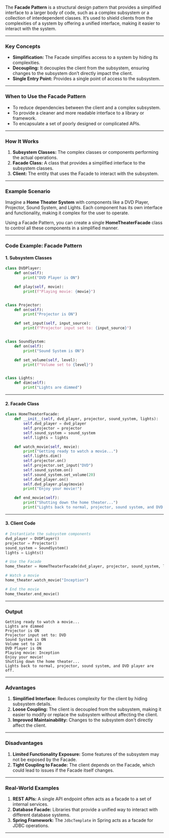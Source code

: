 The **Facade Pattern** is a structural design pattern that provides a simplified interface to a larger body of code, such as a complex subsystem or a collection of interdependent classes. It’s used to shield clients from the complexities of a system by offering a unified interface, making it easier to interact with the system.

---

### **Key Concepts**
- **Simplification:** The Facade simplifies access to a system by hiding its complexities.
- **Decoupling:** It decouples the client from the subsystem, ensuring changes to the subsystem don’t directly impact the client.
- **Single Entry Point:** Provides a single point of access to the subsystem.

---

### **When to Use the Facade Pattern**
- To reduce dependencies between the client and a complex subsystem.
- To provide a cleaner and more readable interface to a library or framework.
- To encapsulate a set of poorly designed or complicated APIs.

---

### **How It Works**
1. **Subsystem Classes:** The complex classes or components performing the actual operations.
2. **Facade Class:** A class that provides a simplified interface to the subsystem classes.
3. **Client:** The entity that uses the Facade to interact with the subsystem.

---

### **Example Scenario**
Imagine a **Home Theater System** with components like a DVD Player, Projector, Sound System, and Lights. Each component has its own interface and functionality, making it complex for the user to operate.

Using a Facade Pattern, you can create a single **HomeTheaterFacade** class to control all these components in a simplified manner.

---

### **Code Example: Facade Pattern**

#### **1. Subsystem Classes**
```python
class DVDPlayer:
    def on(self):
        print("DVD Player is ON")

    def play(self, movie):
        print(f"Playing movie: {movie}")


class Projector:
    def on(self):
        print("Projector is ON")

    def set_input(self, input_source):
        print(f"Projector input set to: {input_source}")


class SoundSystem:
    def on(self):
        print("Sound System is ON")

    def set_volume(self, level):
        print(f"Volume set to {level}")


class Lights:
    def dim(self):
        print("Lights are dimmed")
```

---

#### **2. Facade Class**
```python
class HomeTheaterFacade:
    def __init__(self, dvd_player, projector, sound_system, lights):
        self.dvd_player = dvd_player
        self.projector = projector
        self.sound_system = sound_system
        self.lights = lights

    def watch_movie(self, movie):
        print("Getting ready to watch a movie...")
        self.lights.dim()
        self.projector.on()
        self.projector.set_input("DVD")
        self.sound_system.on()
        self.sound_system.set_volume(20)
        self.dvd_player.on()
        self.dvd_player.play(movie)
        print("Enjoy your movie!")

    def end_movie(self):
        print("Shutting down the home theater...")
        print("Lights back to normal, projector, sound system, and DVD player are off.")
```

---

#### **3. Client Code**
```python
# Instantiate the subsystem components
dvd_player = DVDPlayer()
projector = Projector()
sound_system = SoundSystem()
lights = Lights()

# Use the Facade
home_theater = HomeTheaterFacade(dvd_player, projector, sound_system, lights)

# Watch a movie
home_theater.watch_movie("Inception")

# End the movie
home_theater.end_movie()
```

---

### **Output**
```
Getting ready to watch a movie...
Lights are dimmed
Projector is ON
Projector input set to: DVD
Sound System is ON
Volume set to 20
DVD Player is ON
Playing movie: Inception
Enjoy your movie!
Shutting down the home theater...
Lights back to normal, projector, sound system, and DVD player are off.
```

---

### **Advantages**
1. **Simplified Interface:** Reduces complexity for the client by hiding subsystem details.
2. **Loose Coupling:** The client is decoupled from the subsystem, making it easier to modify or replace the subsystem without affecting the client.
3. **Improved Maintainability:** Changes to the subsystem don't directly affect the client.

---

### **Disadvantages**
1. **Limited Functionality Exposure:** Some features of the subsystem may not be exposed by the Facade.
2. **Tight Coupling to Facade:** The client depends on the Facade, which could lead to issues if the Facade itself changes.

---

### **Real-World Examples**
1. **REST APIs:** A single API endpoint often acts as a facade to a set of internal services.
2. **Database Facade:** Libraries that provide a unified way to interact with different database systems.
3. **Spring Framework:** The `JdbcTemplate` in Spring acts as a facade for JDBC operations.

---

